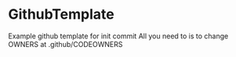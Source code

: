# GithubTemplate

Example github template for init commit
All you need to is to change OWNERS at .github/CODEOWNERS
